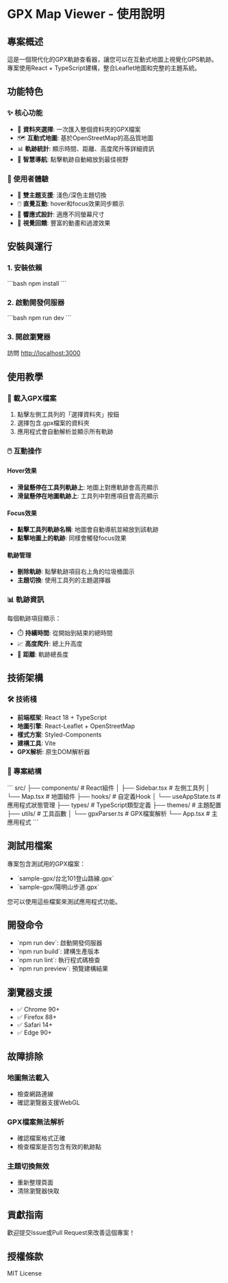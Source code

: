 # GPX Map Viewer - 使用說明

## 專案概述

這是一個現代化的GPX軌跡查看器，讓您可以在互動式地圖上視覺化GPS軌跡。專案使用React + TypeScript建構，整合Leaflet地圖和完整的主題系統。

## 功能特色

### ✨ 核心功能
- 📁 **資料夾選擇**: 一次匯入整個資料夾的GPX檔案
- 🗺️ **互動式地圖**: 基於OpenStreetMap的高品質地圖
- 📊 **軌跡統計**: 顯示時間、距離、高度爬升等詳細資訊
- 🎯 **智慧導航**: 點擊軌跡自動縮放到最佳視野

### 🎨 使用者體驗
- 🌅 **雙主題支援**: 淺色/深色主題切換
- 🖱️ **直覺互動**: hover和focus效果同步顯示
- 📱 **響應式設計**: 適應不同螢幕尺寸
- 🎨 **視覺回饋**: 豐富的動畫和過渡效果

## 安裝與運行

### 1. 安裝依賴
\`\`\`bash
npm install
\`\`\`

### 2. 啟動開發伺服器
\`\`\`bash
npm run dev
\`\`\`

### 3. 開啟瀏覽器
訪問 [http://localhost:3000](http://localhost:3000)

## 使用教學

### 📂 載入GPX檔案
1. 點擊左側工具列的「選擇資料夾」按鈕
2. 選擇包含.gpx檔案的資料夾
3. 應用程式會自動解析並顯示所有軌跡

### 🖱️ 互動操作

#### Hover效果
- **滑鼠懸停在工具列軌跡上**: 地圖上對應軌跡會高亮顯示
- **滑鼠懸停在地圖軌跡上**: 工具列中對應項目會高亮顯示

#### Focus效果
- **點擊工具列軌跡名稱**: 地圖會自動導航並縮放到該軌跡
- **點擊地圖上的軌跡**: 同樣會觸發focus效果

#### 軌跡管理
- **刪除軌跡**: 點擊軌跡項目右上角的垃圾桶圖示
- **主題切換**: 使用工具列的主題選擇器

### 📊 軌跡資訊
每個軌跡項目顯示：
- ⏱️ **持續時間**: 從開始到結束的總時間
- 📈 **高度爬升**: 總上升高度
- 📏 **距離**: 軌跡總長度

## 技術架構

### 🛠️ 技術棧
- **前端框架**: React 18 + TypeScript
- **地圖引擎**: React-Leaflet + OpenStreetMap
- **樣式方案**: Styled-Components
- **建構工具**: Vite
- **GPX解析**: 原生DOM解析器

### 📁 專案結構
\`\`\`
src/
├── components/          # React組件
│   ├── Sidebar.tsx     # 左側工具列
│   └── Map.tsx         # 地圖組件
├── hooks/              # 自定義Hook
│   └── useAppState.ts  # 應用程式狀態管理
├── types/              # TypeScript類型定義
├── themes/             # 主題配置
├── utils/              # 工具函數
│   └── gpxParser.ts    # GPX檔案解析
└── App.tsx             # 主應用程式
\`\`\`

## 測試用檔案

專案包含測試用的GPX檔案：
- \`sample-gpx/台北101登山路線.gpx\`
- \`sample-gpx/陽明山步道.gpx\`

您可以使用這些檔案來測試應用程式功能。

## 開發命令

- \`npm run dev\`: 啟動開發伺服器
- \`npm run build\`: 建構生產版本
- \`npm run lint\`: 執行程式碼檢查
- \`npm run preview\`: 預覽建構結果

## 瀏覽器支援

- ✅ Chrome 90+
- ✅ Firefox 88+
- ✅ Safari 14+
- ✅ Edge 90+

## 故障排除

### 地圖無法載入
- 檢查網路連線
- 確認瀏覽器支援WebGL

### GPX檔案無法解析
- 確認檔案格式正確
- 檢查檔案是否包含有效的軌跡點

### 主題切換無效
- 重新整理頁面
- 清除瀏覽器快取

## 貢獻指南

歡迎提交Issue或Pull Request來改善這個專案！

## 授權條款

MIT License